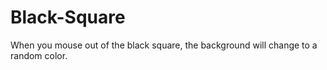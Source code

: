 # Black-Square

When you mouse out of the black square, the background will change to a random color. 
